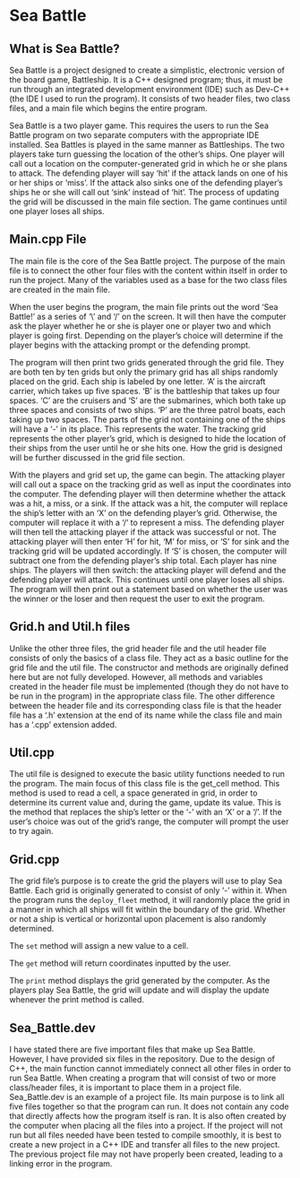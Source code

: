 # Sea Battle #

## What is Sea Battle? ##

Sea Battle is a project designed to create a simplistic, electronic version of the board game, Battleship. It is a C++ designed program; thus, it must be run through an integrated development environment (IDE) such as Dev-C++ (the IDE I used to run the program). It consists of two header files, two class files, and a main file which begins the entire program. 

Sea Battle is a two player game. This requires the users to run the Sea Battle program on two separate computers with the appropriate IDE installed. Sea Battles is played in the same manner as Battleships. The two players take turn guessing the location of the other’s ships. One player will call out a location on the computer-generated grid in which he or she plans to attack. The defending player will say ‘hit’ if the attack lands on one of his or her ships or ‘miss’. If the attack also sinks one of the defending player’s ships he or she will call out ‘sink’ instead of ‘hit’. The process of updating the grid will be discussed in the main file section. The game continues until one player loses all ships.

## Main.cpp File ##

The main file is the core of the Sea Battle project. The purpose of the main file is to connect the other four files with the content within itself in order to run the project. Many of the variables used as a base for the two class files are created in the main file. 

When the user begins the program, the main file prints out the word ‘Sea Battle!’ as a series of ‘\’ and ‘/’ on the screen. It will then have the computer ask the player whether he or she is player one or player two and which player is going first. Depending on the player’s choice will determine if the player begins with the attacking prompt or the defending prompt.

The program will then print two grids generated through the grid file. They are both ten by ten grids but only the primary grid has all ships randomly placed on the grid. Each ship is labeled by one letter. ‘A’ is the aircraft carrier, which takes up five spaces. ‘B’ is the battleship that takes up four spaces. ‘C’ are the cruisers and ‘S’ are the submarines, which both take up three spaces and consists of two ships. ‘P’ are the three patrol boats, each taking up two spaces. The parts of the grid not containing one of the ships will have a ‘-’ in its place. This represents the water. The tracking grid represents the other player’s grid, which is designed to hide the location of their ships from the user until he or she hits one. How the grid is designed will be further discussed in the grid file section.

With the players and grid set up, the game can begin. The attacking player will call out a space on the tracking grid as well as input the coordinates into the computer. The defending player will then determine whether the attack was a hit, a miss, or a sink. If the attack was a hit, the computer will replace the ship’s letter with an ‘X’ on the defending player’s grid. Otherwise, the computer will replace it with a ‘/’ to represent a miss. The defending player will then tell the attacking player if the attack was successful or not. The attacking player will then enter ‘H’ for hit, ‘M’ for miss, or ‘S’ for sink and the tracking grid will be updated accordingly. If ‘S’ is chosen, the computer will subtract one from the defending player’s ship total. Each player has nine ships. The players will then switch: the attacking player will defend and the defending player will attack. This continues until one player loses all ships. The program will then print out a statement based on whether the user was the winner or the loser and then request the user to exit the program.

## Grid.h and Util.h files ##
Unlike the other three files, the grid header file and the util header file consists of only the basics of a class file. They act as a basic outline for the grid file and the util file. The constructor and methods are originally defined here but are not fully developed. However, all methods and variables created in the header file must be implemented (though they do not have to be run in the program) in the appropriate class file. The other difference between the header file and its corresponding class file is that the header file has a ‘.h’ extension at the end of its name while the class file and main has a ‘.cpp’ extension added.

## Util.cpp ##
The util file is designed to execute the basic utility functions needed to run the program. The main focus of this class file is the get_cell method. This method is used to read a cell, a space generated in grid, in order to determine its current value and, during the game, update its value. This is the method that replaces the ship’s letter or the ‘-’ with an ‘X’ or a ‘/’. If the user’s choice was out of the grid’s range, the computer will prompt the user to try again.

## Grid.cpp ##
The grid file’s purpose is to create the grid the players will use to play Sea Battle. Each grid is originally generated to consist of only ‘-’ within it. When the program runs the `deploy_fleet` method, it will randomly place the grid in a manner in which all ships will fit within the boundary of the grid. Whether or not a ship is vertical or horizontal upon placement is also randomly determined. 

The `set` method will assign a new value to a cell. 

The `get` method will return coordinates inputted by the user. 

The `print` method displays the grid generated by the computer. As the players play Sea Battle, the grid will update and will display the update whenever the print method is called.

## Sea_Battle.dev ##
I have stated there are five important files that make up Sea Battle. However, I have provided six files in the repository. Due to the design of C++, the main function cannot immediately connect all other files in order to run Sea Battle. 
When creating a program that will consist of two or more class/header files, it is important to place them in a project file. Sea_Battle.dev is an example of a project file. Its main purpose is to link all five files together so that the program can run. It does not contain any code that directly affects how the program itself is ran. It is also often created by the computer when placing all the files into a project.
If the project will not run but all files needed have been tested to compile smoothly, it is best to create a new project in a C++ IDE and transfer all files to the new project. The previous project file may not have properly been created, leading to a linking error in the program.
